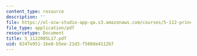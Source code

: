 ```yaml
---
content_type: resource
description: ''
file: https://ol-ocw-studio-app-qa.s3.amazonaws.com/courses/5-112-principles-of-chemical-science-fall-2005/8247e9511be8b5ee21d3f560de4112b7_5_1122005L17.pdf
file_type: application/pdf
resourcetype: Document
title: 5_1122005L17.pdf
uid: 8247e951-1be8-b5ee-21d3-f560de4112b7
---
```

